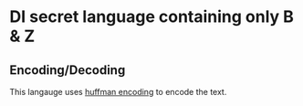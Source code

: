 # DI secret language containing only B & Z

## Encoding/Decoding

This langauge uses [huffman encoding](https://en.wikipedia.org/wiki/Huffman_coding) to encode the text.